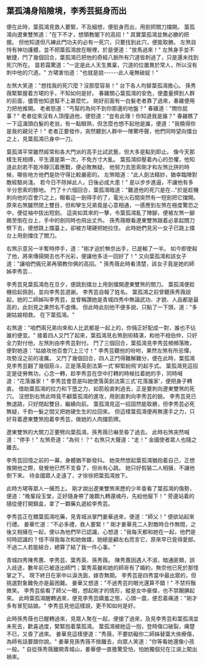 葉孤鴻身陷險境，李秀芸挺身而出
------------------------------

便在此時，葉孤鴻見救人要緊，不及細想，便挺身而出，用劍把關刀擋開。
葉孤鴻向遼東雙煞道："在下不才，想領教閣下的高招！"
其實葉孤鴻並無必勝的把握。
但他知道但凡練此門功夫的必有一死穴，只要找到此穴，便能取勝。
左煞自恃有神功護體，並不把葉孤鴻放在眼裡，於是便道："放馬過來！"
左煞身手並不敏捷，鬥了幾個回合，葉孤鴻已把他的奇經八脈所有穴道皆刺過了，只是還未找到死穴所在。
苗若霜驚道："一定是此人天生異稟，穴道的位置異於常人，所以沒有刺中他的穴道。"
方珺害怕道："也就是說------此人毫無破綻！"

左煞大笑道："想找我的死穴麼？沒那麼容易！"
台下各人均替葉孤鴻擔心。
孫秀薇緊緊握着方珺的手，不知如何是好。
春雞關心葉孤鴻的安危，便盡量擠到人群的前面，儘管他知道幫不上甚麼忙。
剛好前面有一白髮老者靠了過來，春雞便用力把他推開。
老者怒道："丐幫的為何不到你那邊的地盤？"
春雞道："關你屁事？"
老者從來沒有人頂撞過他，便怒道："豈有此理！你知道我是誰？"
春雞瞧了一下這滿頭白髮的老翁，有一點眼熟，但怎麼也想不起他是誰，便道："我曉得你是我的親兒子！"
老者正要發作，突然聽到人群中一陣驚呼聲，他們同時望向擂台之上，見葉孤鴻已身中一刀。

葉孤鴻平常雖然經常和各大門派的高手比試武藝，但大多是點到即止。
像今天那樣生死相搏，平生還是第一次，不免方寸大亂。
葉孤鴻抑壓着內心的恐懼，他知道此刻若不能冷靜沉着應戰，便必敗無疑。
他努力去思索剛才和左煞比拼的時候，哪些地方他們是防守得比較嚴密的。
左煞暗道："此人劍法精妙，猶幸臨陣對敵經驗尚淺。
若今日不除掉此人，日後必成大患！"
是以步步進逼，不讓他有多半分思索的餘地。
鬥了十六個回合，葉孤鴻暗道："難道他的死穴是在..."於是趁機刺向他的百會穴之上，眼看這一劍得手的了，電光火石間突然有一短劍把它擋開。
原來右煞雖然閉上雙目，但和孿生兄弟竟是心意相通，一感應到左煞在極度驚恐之中，便從袖中拔出短劍。
這突如其來的一擊，令葉孤鴻亂了陣腳，便被左煞一腳踢至倒在台上，手中的劍同時也飛出丈外。
孫秀薇眼看遼東雙煞跟着必拿起關刀劈下去，便想跳上擂臺上，卻被方珺硬把她拉住。
此時她們見另一女子已跳上擂台上用劍擋住了關刀。

右煞示意另一半暫時停手，道："剛才迫於無奈出手，已是輸了一半。
如今即使殺了他，將來傳揚開去也不光彩，便讓他多活一回好了！"
又向葉孤鴻和該女子道："讓咱們倆兄弟再領教你俩的高招。"
孫秀薇此時看清楚，該女子竟是她的師姊李秀芸...

李秀芸見葉孤鴻危在旦夕，便跳到擂台上用劍擋開遼東雙煞的關刀。
葉孤鴻便趁機拾起佩劍，並向李秀芸道謝。
李秀芸自報了姓名。
葉孤鴻之前曾聽孫秀薇說起，她的二師姊叫李秀芸，並曾稱讚她是青城四秀中無論武功、才貌、人品都是最高的，此刻見之果然名不虛傳。
但此時此刻他不便多說，只點了一下頭，道："多謝姑娘相救。
在下葉孤鴻。"

右煞道："咱們兩兄弟向來和人比武都是一起上的，你倆正好配成一對，誰也不佔誰的便宜。"
接着四人又鬥了起來，葉孤鴻見右煞劍術精湛，和他不相伯仲，只好全力對付他，左煞則由李秀芸對付。
鬥了三個回合，葉孤鴻見李秀芸頻頻落敗，便對她道："姑娘攻他百會穴上三寸！"
李秀芸聽他的吩咐，果然左煞有所忌憚，攻勢沒之前的凌厲。
又鬥了幾個回合，四人正鬥得難解難分，便在此時，葉孤鴻見李秀芸翻了幾個筋斗，正是落英劍法第一式'柳絮紛飛'的起手式。
葉孤鴻見這招定是徒勞無功，心念一轉，趁李秀芸在空中打轉的時候拉着她的手，同時喊道："花落誰家！"
李秀芸會意是叫她使落英劍法第三式'花落誰家'，便把身子轉直。
借助葉孤鴻的拉力和下墮之力，如箭般直刺過去，正是要刺向遼東雙煞的死穴。
沒想到右煞此時竟不顧葉孤鴻的進攻，用劍直刺向李秀芸的臉。
李秀芸見已無退路，只好閉起雙目，繼續向前。
葉孤鴻見這一招固然能取勝，但李秀芸必死無疑，千鈞一髮之間又把她硬生生的拉回來。
但這樣葉孤鴻便再無還手之力，只好背着遼東雙煞抱着李秀芸，做她的人肉擋箭牌。

遼東雙煞的大關刀正要劈向葉孤鴻，孫秀薇已嚇至昏了過去。
此時右煞突然喊道："停手！"
左煞奇道："為何！？"
右煞只大聲道："走！"
金國使者眾人也隨之離去。

李秀芸回憶之前的一幕，身體猶不斷發抖。
她突然想起葉孤鴻猶抱着自己，正想推開他之際，發覺他已然不支昏了，但尚有心跳。
她只好假裝二人相擁，不讓他倒下來。
待金國眾人走遠了，才徐徐把葉孤鴻放下。

此時方珺等眾人一擁而上。
剛才說出遼東雙煞來歷的少年查看了葉孤鴻的傷勢，便道："晚輩段玉堂，正好隨身帶了幾顆九轉還魂丹，先給他服下！"
旁邊站着的隨從便打開錦盒，拿了一顆藥丸遞給李秀芸。

李秀芸正在餵葉孤鴻吃藥，見青城派掌門姜華過來，便道："師父！"
便欲站起來行禮。
姜華忙道："不必多禮，救人要緊！"
剛才姜華見二人對敵時合作無間，之後又相擁在一起，便以為他們早已認識，心想道："我每天都和她在一起，他們是何時認識的？怪不得我每次和她做媒，她總是顧左右而言它，原來早已覓得愛郎。
不過二人若能結合，總算了結了我一件心事。"

青城四秀陳秀蕙、李秀芸、葉秀英、孫秀薇。
陳秀蕙因遇人不淑，暗通匪類，誤入歧途，數年前已被逐出師門；葉秀英雖和她的師哥有了婚約，無奈他已死於那怪掌之下。
現下終日在家中以淚洗面，嫁杏無期。
李秀芸是四秀當中最出眾的，但挑選對象難免亦是最困難。
姜華又想道："不過秀芸的眼光還算不錯！"
不禁捋鬚微笑。
李秀芸偷看了師父一眼，想起剛才的情形，縱是女中豪傑，也不禁靦腆起來。
此時葉孤鴻醒轉過來，便見李秀芸嬌羞之態，心頭一震，便忍着痛道："剛才多有冒犯姑娘。"
李秀芸見他這樣說，更不知如何是好。

此時孫秀薇也已醒轉過來，見眾人聚在一起，便搶了過來，及見李秀芸和葉孤鴻並未死去，歡喜過度，緊緊抱着葉孤鴻。
葉孤鴻被她這一抱，登時傷口破裂，痛楚不已，又昏了過來。
姜華見這樣便道："秀薇，不要妨礙你二師姊替葉大俠療傷，為師有話要跟你說。"
姜華見孫秀薇不捨離去，向眾人笑道："你等看她還像小孩一般。"
自從孫秀薇離開青城山，姜華便一直擔驚受怕，怕她獨個兒在江湖上闖出禍來。
